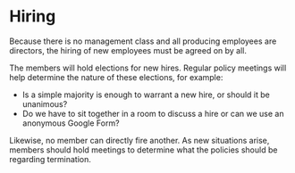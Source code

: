 # Hiring

Because there is no management class and all producing employees are directors, the hiring of new employees must be agreed on by all.

The members will hold elections for new hires.  Regular policy meetings will help determine the nature of these elections, for example:

* Is a simple majority is enough to warrant a new hire, or should it be unanimous?
* Do we have to sit together in a room to discuss a hire or can we use an anonymous Google Form?

Likewise, no member can directly fire another.  As new situations arise, members should hold meetings to determine what the policies should be regarding termination.
